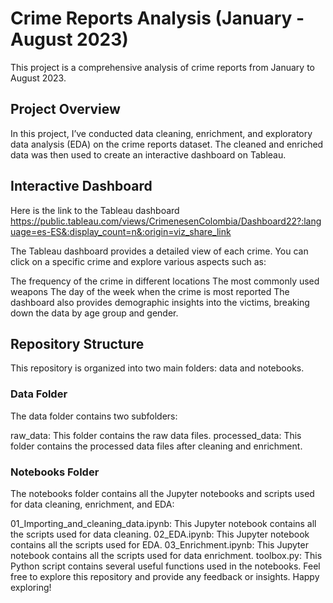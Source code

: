 # Crime Reports Analysis (January - August 2023)
This project is a comprehensive analysis of crime reports from January to August 2023.

## Project Overview
In this project, I’ve conducted data cleaning, enrichment, and exploratory data analysis (EDA) on the crime reports dataset. The cleaned and enriched data was then used to create an interactive dashboard on Tableau.

## Interactive Dashboard
Here is the link to the Tableau dashboard 
https://public.tableau.com/views/CrimenesenColombia/Dashboard22?:language=es-ES&:display_count=n&:origin=viz_share_link

The Tableau dashboard provides a detailed view of each crime. You can click on a specific crime and explore various aspects such as:

The frequency of the crime in different locations
The most commonly used weapons
The day of the week when the crime is most reported
The dashboard also provides demographic insights into the victims, breaking down the data by age group and gender.

## Repository Structure
This repository is organized into two main folders: data and notebooks.

### Data Folder
The data folder contains two subfolders:

raw_data: This folder contains the raw data files.
processed_data: This folder contains the processed data files after cleaning and enrichment.

### Notebooks Folder
The notebooks folder contains all the Jupyter notebooks and scripts used for data cleaning, enrichment, and EDA:

01_Importing_and_cleaning_data.ipynb: This Jupyter notebook contains all the scripts used for data cleaning.
02_EDA.ipynb: This Jupyter notebook contains all the scripts used for EDA.
03_Enrichment.ipynb: This Jupyter notebook contains all the scripts used for data enrichment.
toolbox.py: This Python script contains several useful functions used in the notebooks.
Feel free to explore this repository and provide any feedback or insights. Happy exploring!
